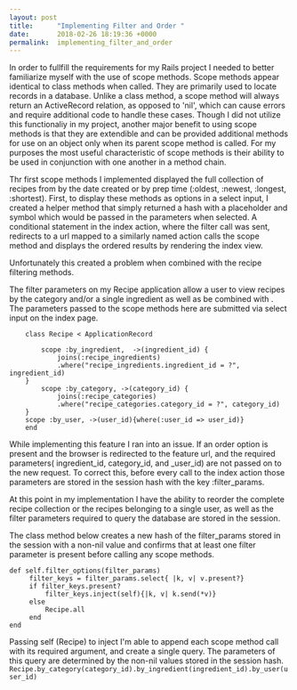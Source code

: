 ```yaml
---
layout: post
title:      "Implementing Filter and Order "
date:       2018-02-26 18:19:36 +0000
permalink:  implementing_filter_and_order
---
```


In order to fullfill the requirements for my Rails project I needed to better familiarize myself with the use of scope methods. Scope methods appear identical to class methods when called. They are primarily used to locate records in a database. Unlike a class method, a scope method will always return an ActiveRecord relation, as opposed to 'nil', which can cause errors and require additional code to handle these cases. Though I did not utilize this functionaliy in my project, another major benefit to using scope methods is that they are extendible and can be provided additional methods for use on an object only when its parent scope method is called. For my purposes the most useful characteristic of scope methods is their ability to be used in conjunction with one another in a method chain. 

Thr first scope methods I implemented displayed the full collection of recipes from by the date created or by prep time (:oldest, :newest, :longest, :shortest). First, to display these methods as options in a select input, I created a helper method that simply returned a hash with a placeholder and symbol which would be passed in the parameters when selected.  A conditional statement in the index action, where the filter call was sent, redirects to a url mapped to a similarly named action calls the scope method and displays the ordered results by rendering the index view. 


Unfortunately this created a problem when combined with the recipe filtering methods. 

The filter parameters on my Recipe application allow a user to view recipes by the category and/or a single ingredient as well as be combined with . The parameters passed to the scope methods here are submitted via select input on the index page. 		 
	
		class Recipe < ApplicationRecord

			scope :by_ingredient,  ->(ingredient_id) {
				joins(:recipe_ingredients)
				.where("recipe_ingredients.ingredient_id = ?", ingredient_id)
		}
			scope :by_category, ->(category_id) {
				joins(:recipe_categories)
				.where("recipe_categories.category_id = ?", category_id)
		}	
		scope :by_user, ->(user_id){where(:user_id => user_id)}
	 	end
		
While implementing this feature I ran into an issue. If an order option is present and the browser is redirected to the feature url, and the required parameters( ingredient_id, category_id, and _user_id) are not passed on to the new request. To correct this, before every call to the index action those parameters are stored in the session hash with the key :filter_params. 

At this point in my implementation I have the ability to reorder the complete recipe collection or the recipes belonging to a single user, as well as the filter parameters required to query the database are stored in the session.  

The class method below creates a new hash of the filter_params stored in the session with a non-nil value and confirms that at least one filter parameter is present before calling any scope methods. 

    def self.filter_options(filter_params)
		 filter_keys = filter_params.select{ |k, v| v.present?}   
		 if filter_keys.present?
			 filter_keys.inject(self){|k, v| k.send(*v)}
		 else
			 Recipe.all
		 end
    end 

Passing self (Recipe) to inject I'm able to append each scope method call with its required argument, and create a single query.  The parameters of this query are determined by the non-nil values  stored in the session hash. 
                 `Recipe.by_category(category_id).by_ingredient(ingredient_id).by_user(user_id) `
  


